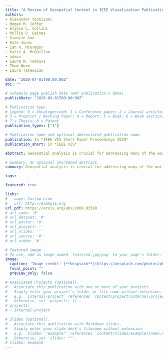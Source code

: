 ```yaml
---
title: "A Review of Geospatial Content in IEEE Visualization Publications"
authors:
- Alexander Yoshizumi
- Megan M. Coffer
- Elyssa L. Collins
- Mollie D. Gaines
- Xiaojie Gao
- Kate Jones
- Ian R. McGregor
- Katie A. McQuillan
- admin
- Laura M. Tomkins
- Thom Worm
- Laura Tateosian

date: "2020-07-01T00:00:00Z"
doi: ""

# Schedule page publish date (NOT publication's date).
publishDate: "2020-09-01T00:00:00Z"

# Publication type.
# Legend: 0 = Uncategorized; 1 = Conference paper; 2 = Journal article;
# 3 = Preprint / Working Paper; 4 = Report; 5 = Book; 6 = Book section;
# 7 = Thesis; 8 = Patent
publication_types: ["1"]

# Publication name and optional abbreviated publication name.
publication: In *IEEE VIS Short Paper Proceedings 2020*
publication_short: In *IEEE VIS*

abstract: Geospatial analysis is crucial for addressing many of the world's most pressing challenges. Given this, there is immense value in improving and expanding the visualization techniques used to communicate geospatial data. In this work, we explore this important intersection -- between geospatial analytics and visualization -- by examining a set of recent IEEE VIS Conference papers (a selection from 2017-2019) to assess the inclusion of geospatial data and geospatial analyses within these papers. After removing the papers with no geospatial data, we organize the remaining literature into geospatial data domain categories and provide insight into how these categories relate to VIS Conference paper types. We also contextualize our results by investigating the use of geospatial terms in IEEE Visualization publications over the last 30 years. Our work provides an understanding of the quantity and role of geospatial subject matter in recent IEEE VIS publications and supplies a foundation for future meta-analytical work around geospatial analytics and geovisualization that may shed light on opportunities for innovation.

# Summary. An optional shortened abstract.
summary: Geospatial analysis is crucial for addressing many of the world's most pressing challenges. Given this, there is immense value in improving and expanding the visualization techniques used to communicate geospatial data. In this work, we explore this important intersection -- between geospatial analytics and visualization -- by examining a set of recent IEEE VIS Conference papers (a selection from 2017-2019) to assess the inclusion of geospatial data and geospatial analyses within these papers.

tags:

featured: true

links:
# - name: Custom Link
#   url: http://example.org
url_pdf: https://arxiv.org/abs/2009.03390
# url_code: '#'
# url_dataset: '#'
# url_poster: '#'
# url_project: ''
# url_slides: ''
# url_source: '#'
# url_video: '#'

# Featured image
# To use, add an image named `featured.jpg/png` to your page's folder. 
image:
  caption: 'Image credit: [**Unsplash**](https://unsplash.com/photos/pLCdAaMFLTE)'
  focal_point: ""
  preview_only: false

# Associated Projects (optional).
#   Associate this publication with one or more of your projects.
#   Simply enter your project's folder or file name without extension.
#   E.g. `internal-project` references `content/project/internal-project/index.md`.
#   Otherwise, set `projects: []`.
# projects:
# - internal-project

# Slides (optional).
#   Associate this publication with Markdown slides.
#   Simply enter your slide deck's filename without extension.
#   E.g. `slides: "example"` references `content/slides/example/index.md`.
#   Otherwise, set `slides: ""`.
# slides: example
---
```


